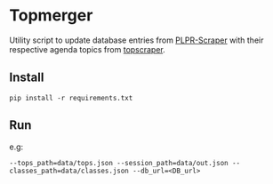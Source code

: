 # Topmerger

Utility script to update database entries from [PLPR-Scraper](https://github.com/datenschule/plpr-scraper) with their
respective agenda topics from [topscraper](https://github.com/datenschule/topscraper).


## Install
```
pip install -r requirements.txt
```

## Run
e.g: 
```
--tops_path=data/tops.json --session_path=data/out.json --classes_path=data/classes.json --db_url=<DB_url>
```
